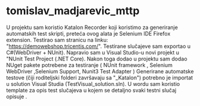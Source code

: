 # tomislav_madjarevic_mttp

U projektu sam koristio Katalon Recorder koji koristimo za generiranje automatskih test skripti,  preteća ovog alata je
Selenium IDE Firefox extension.
Testirao sam stranicu na linku: "https://demowebshop.tricentis.com/".
Testirane slučajeve sam exportao u C#(WebDriver + NUnit).
Napravio sam u Visual Studio-u novi projekt u "NUnit Test Project (.NET Core).
Nakon toga dodao u projektu sam dodao NUget pakete potrebene za testiranje ( NUnit framework , Selenium WebDriver  ,Selenium Support, Nunit3 Test Adapter   )
Generirane automatske testove (čiji roditeljski folderi završavaju sa "_Katalon") potrebno je importat u solution Visual Studia (TestVisual_solution.sln).
U wordu sam koristio template za opis test slučajeva u kojem se detaljno svaki testni slučaj opisuje .
